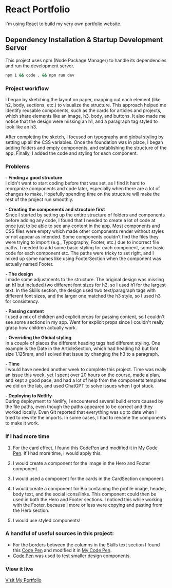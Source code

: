 
# React Portfolio  

I'm using React to build my very own portfolio website. 

## Dependency Installation & Startup Development Server  

This project uses npm (Node Package Manager) to handle its dependencies and run the development server.

```bash
npm i && code . && npm run dev
```

### Project workflow
I began by sketching the layout on paper, mapping out each element (like h2, body, sections, etc.) to visualize the structure. This approach helped me identify reusable components, such as the cards for articles and projects, which share elements like an image, h3, body, and buttons. It also made me notice that the design were missing an h1, and a paragraph tag styled to look like an h3.

After completing the sketch, I focused on typography and global styling by setting up all the CSS variables. Once the foundation was in place, I began adding folders and empty components, and establishing the structure of the app. Finally, I added the code and styling for each component.

### Problems  
**- Finding a good structure**  
I didn't want to start coding before that was set, as I find it hard to reorganize components and code later, especially when there are a lot of changes to make. Hopefully spending time on the structure will make the rest of the project run smoothly.  

**- Creating the components and structure first**  
Since I started by setting up the entire structure of folders and components before adding any code, I found that I needed to create a lot of code at once just to be able to see any content in the app. Most components and CSS files were empty which made other components render without styles or not appear as intended. Some components couldn’t find the files they were trying to import (e.g., Typography, Footer, etc.) due to incorrect file paths. I needed to add some basic styling for each component, some basic code for each component etc. The paths were tricky to set right, and I mixed up some names like using FooterSection when the component was actually named Footer.  

**- The design**  
I made some adjustments to the structure. The original design was missing an h1 but included two different font sizes for h2, so I used h1 for the largest text. In the Skills section, the design used two text/paragraph tags with different font sizes, and the larger one matched the h3 style, so I used h3 for consistency. 

**- Passing content**  
I used a mix of children and explicit props for passing content, so I couldn't see some sections in my app. Went for explicit props since I couldn't really grasp how children actually work. 

**- Overriding the Global styling**  
In a couple of places the different heading tags had different styling. One example is the Date in the ArticleSection, which had heading h3 but font size 1.125rem, and I solved that issue by changing the h3 to a paragraph.  

**- Time**  
I would have needed another week to complete this project. Time was really an issue this week, yet I spent over 20 hours on the course, made a plan, and kept a good pace, and had a lot of help from the components templates we did on the lab, and used ChatGPT to solve issues when I got stuck.  

**- Deploying to Netlify**  
During deployment to Netlify, I encountered several build errors caused by the file paths, even though the paths appeared to be correct and they worked locally. Even Git reported that everything was up to date when I tried to rewrite the imports. In some cases, I had to rename the components to make it work. 

### If I had more time   
1. For the card effect, I found this [CodePen](https://codepen.io/william-goldsworthy/pen/JzVajj) and modified it in [My Code Pen](https://codepen.io/joheri1/pen/GRVxByV). If I had more time, I would apply this. 

2. I would create a component for the image in the Hero and Footer component. 

3. I would used a component for the cards in the CardSection component. 

4. I would create a component for Bio containing the profile image, header, body text, and the social icons/links. This component could then be used in both the Hero and Footer sections. I noticed this while working with the Footer, because I more or less were copying and pasting from the Hero section. 

5. I would use styled components! 

### A handful of useful sources in this project:  
- For the borders between the columns in the Skills text section I found this [Code Pen](https://codepen.io/brendanfalkowski/pen/Mwrywj) and modified it in [My Code Pen](https://codepen.io/joheri1/pen/qBeKLVL). 
- [Code Pen](https://codepen.io) was used to test smaller design components.  

### View it live
[Visit My Portfolio](https://johanna-eriksson-portfolio.netlify.app/)



